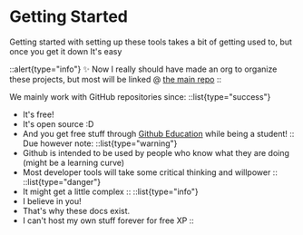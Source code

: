 # Getting Started
Getting started with setting up these tools takes a bit of getting used to, but once you get it down It's easy

::alert{type="info"}
✨ Now I really should have made an org to organize these projects, but most will be linked @ [the main repo](https://github.com/dswab36/SillyLittleFiles)
::

We mainly work with GitHub repositories since:
::list{type="success"}
- It's free!
- It's open source :D
- And you get free stuff through [Github Education](https://education.github.com) while being a student!
::
Due however note:
::list{type="warning"}
- Github is intended to be used by people who know what they are doing (might be a learning curve)
- Most developer tools will take some critical thinking and willpower
::
::list{type="danger"}
- It might get a little complex
::
::list{type="info"}
- I believe in you!
- That's why these docs exist.
- I can't host my own stuff forever for free XP
::
